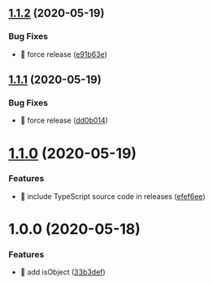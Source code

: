 ## [1.1.2](https://github.com/suin/isObject.js/compare/v1.1.1...v1.1.2) (2020-05-19)


### Bug Fixes

* 🐛 force release ([e91b63e](https://github.com/suin/isObject.js/commit/e91b63e2b98cad08f0685d1ee4c7d5ba0dc225c6))

## [1.1.1](https://github.com/suin/isObject.js/compare/v1.1.0...v1.1.1) (2020-05-19)


### Bug Fixes

* 🐛 force release ([dd0b014](https://github.com/suin/isObject.js/commit/dd0b0140e925084f05ad7049cbb17710208bd59a))

# [1.1.0](https://github.com/suin/isObject.js/compare/v1.0.0...v1.1.0) (2020-05-19)


### Features

* 🎸 include TypeScript source code in releases ([efef6ee](https://github.com/suin/isObject.js/commit/efef6eef8df56011adbad869069368d7152752ae))

# 1.0.0 (2020-05-18)


### Features

* 🎸 add isObject ([33b3def](https://github.com/suin/isObject.js/commit/33b3defb37e5f04af02bc3a570e0d09bd3ff1a94))
